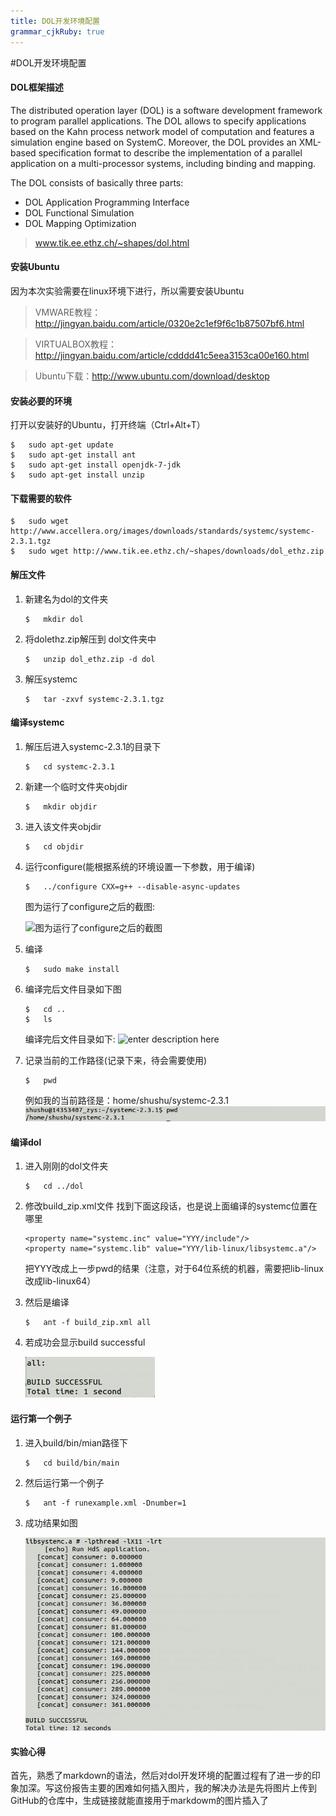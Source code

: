 ```yaml
---
title: DOL开发环境配置
grammar_cjkRuby: true
---
```

#DOL开发环境配置


#### **DOL框架描述**
 The distributed operation layer (DOL) is a software development framework to program parallel applications. The DOL allows to specify applications based on the Kahn process network model of computation and features a simulation engine based on SystemC. Moreover, the DOL provides an XML-based specification format to describe the implementation of a parallel application on a multi-processor systems, including binding and mapping.

The DOL consists of basically three parts:
* DOL Application Programming Interface
* DOL Functional Simulation
* DOL Mapping Optimization

> www.tik.ee.ethz.ch/~shapes/dol.html


#### **安装Ubuntu**
因为本次实验需要在linux环境下进行，所以需要安装Ubuntu
> VMWARE教程：http://jingyan.baidu.com/article/0320e2c1ef9f6c1b87507bf6.html

> VIRTUALBOX教程：http://jingyan.baidu.com/article/cdddd41c5eea3153ca00e160.html

> Ubuntu下载：http://www.ubuntu.com/download/desktop

#### **安装必要的环境**
打开以安装好的Ubuntu，打开终端（Ctrl+Alt+T）
```
$	sudo apt-get update
$	sudo apt-get install ant
$ 	sudo apt-get install openjdk-7-jdk
$	sudo apt-get install unzip
```

#### **下载需要的软件**
```
$   sudo wget http://www.accellera.org/images/downloads/standards/systemc/systemc-2.3.1.tgz
$   sudo wget http://www.tik.ee.ethz.ch/~shapes/downloads/dol_ethz.zip
```

#### **解压文件**
1. 新建名为dol的文件夹

    ```
    $	mkdir dol
    ```
2. 将dolethz.zip解压到 dol文件夹中

    ```
    $	unzip dol_ethz.zip -d dol
    ```
3. 解压systemc

    ```
    $	tar -zxvf systemc-2.3.1.tgz
    ```

#### **编译systemc**
1. 解压后进入systemc-2.3.1的目录下

    ```
    $	cd systemc-2.3.1
    ```
2. 新建一个临时文件夹objdir

    ```
    $	mkdir objdir
    ```
3. 进入该文件夹objdir

    ```
    $	cd objdir
    ```
4. 运行configure(能根据系统的环境设置一下参数，用于编译)

    ```
    $	../configure CXX=g++ --disable-async-updates
    ```

	图为运行了configure之后的截图:

	![图为运行了configure之后的截图](/home/shushu/img/1.jpg)

5. 编译

    ```
    $	sudo make install
    ```
6. 编译完后文件目录如下图

    ```
    $   cd ..
    $   ls
    ```
	编译完后文件目录如下:
    ![enter description here](/home/shushu/img/2.jpg)
7. 记录当前的工作路径(记录下来，待会需要使用)

    ```
    $	pwd
    ```
	例如我的当前路径是：home/shushu/systemc-2.3.1
    ![enter description here](https://raw.githubusercontent.com/miraclezys/ES2016_14353407/master/img/3.jpg)


#### **编译dol**
1. 进入刚刚的dol文件夹

    ```
    $	cd ../dol
    ```
2. 修改build_zip.xml文件
    找到下面这段话，也是说上面编译的systemc位置在哪里

    ```
    <property name="systemc.inc" value="YYY/include"/>
    <property name="systemc.lib" value="YYY/lib-linux/libsystemc.a"/>
    ```

    把YYY改成上一步pwd的结果（注意，对于64位系统的机器，需要把lib-linux改成lib-linux64）
3. 然后是编译

    ```
    $	ant -f build_zip.xml all
    ```
4. 若成功会显示build successful

     ![若成功会显示build successful](https://raw.githubusercontent.com/miraclezys/ES2016_14353407/master/img/4.jpg)

#### **运行第一个例子**
1. 进入build/bin/mian路径下

    ```
    $	cd build/bin/main
    ```
2. 然后运行第一个例子

    ```
    $	ant -f runexample.xml -Dnumber=1
    ```
3. 成功结果如图

    ![成功结果](https://raw.githubusercontent.com/miraclezys/ES2016_14353407/master/img/5.jpg)

#### **实验心得**
首先，熟悉了markdown的语法，然后对dol开发环境的配置过程有了进一步的印象加深。写这份报告主要的困难如何插入图片，我的解决办法是先将图片上传到GitHub的仓库中，生成链接就能直接用于markdowm的图片插入了






 
